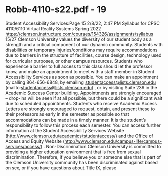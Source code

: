 # Robb-4110-s22.pdf - 19

Student Accessibility Services:Page 15
2/8/22, 2:47 PM Syllabus for CPSC 4110/6110 Virtual Reality Systems Spring 2022
https://clemson.instructure.com/courses/154326/assignments/syllabus 15/27
Clemson University values the diversity of our student body as a strength and a critical component of our
dynamic community. Students with disabilities or temporary injuries/conditions may require
accommodations due to barriers in the structure of facilities, course design, technology used for
curricular purposes, or other campus resources. Students who experience a barrier to full access to this
class should let the professor know, and make an appointment to meet with a staff member in Student
Accessibility Services as soon as possible. You can make an appointment by calling 864-656-6848, by
emailing studentaccess@lists.clemson.edu (mailto:studentaccess@lists.clemson.edu) , or by visiting
Suite 239 in the Academic Success Center building. Appointments are strongly encouraged – drop-ins
will be seen if at all possible, but there could be a significant wait due to scheduled appointments.
Students who receive Academic Access Letters are strongly encouraged to request, obtain, and present
these to their professors as early in the semester as possible so that accommodations can be made in a
timely manner. It is the student’s responsibility to follow this process each semester. You can access
further information at the Student Accessibility Services Website
(http://www.clemson.edu/academics/studentaccess/) and the Office of Access and Equity Website
(http://www.clemson.edu/campus-life/campus-services/access/) .
Non-Discrimination
Clemson University is committed to providing a higher education environment that is free from sexual
discrimination. Therefore, if you believe you or someone else that is part of the Clemson University
community has been discriminated against based on sex, or if you have questions about Title IX, please